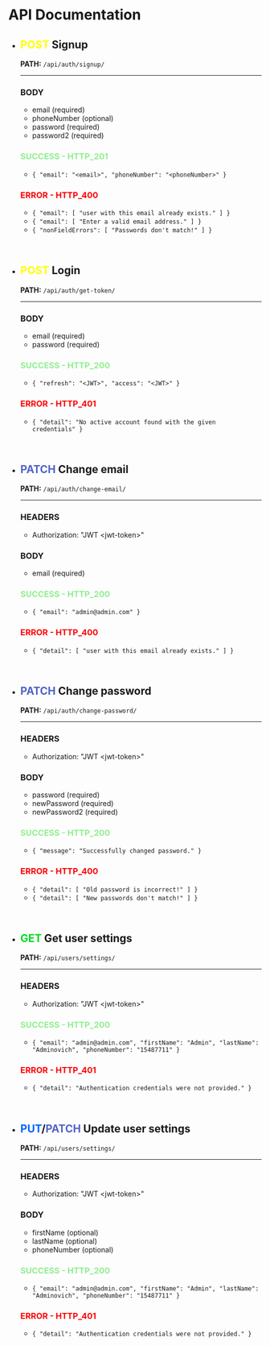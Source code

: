 # API Documentation

- ## <span style="color:yellow">**POST**</span> Signup
    **PATH:** `/api/auth/signup/`
    <hr/>
    
    ### **BODY**
    
    * email (required)
    * phoneNumber (optional)
    * password (required)
    * password2 (required)

    ### <span style="color:lightgreen">**SUCCESS - HTTP_201**</span>
    - `{
        "email": "<email>",
        "phoneNumber": "<phoneNumber>"
    }`

    ### <span style="color:red">**ERROR - HTTP_400**</span>
    - `{ "email": [
            "user with this email already exists."
        ]
    }`
    - `{ "email": [
            "Enter a valid email address."
        ]
    }`
    - `{ "nonFieldErrors": [
            "Passwords don't match!"
        ]
    }`

<br/>

- ## <span style="color:yellow">**POST**</span> Login
    **PATH:** `/api/auth/get-token/`
    <hr/>
    
    ### **BODY**
    
    * email (required)
    * password (required)

    ### <span style="color:lightgreen">**SUCCESS - HTTP_200**</span>
    - `{
        "refresh": "<JWT>",
        "access": "<JWT>"
    }`

    ### <span style="color:red">**ERROR - HTTP_401**</span>
    - `{
        "detail": "No active account found with the given credentials"
    }`

<br/>

- ## <span style="color:rgb(80,100,200)">**PATCH**</span> Change email
    **PATH:** `/api/auth/change-email/`
    <hr/>
    
    ### **HEADERS**
    - Authorization: "JWT \<jwt-token\>"

    ### **BODY**
    * email (required)

    ### <span style="color:lightgreen">**SUCCESS - HTTP_200**</span>
    - `{
        "email": "admin@admin.com"
    }`

    ### <span style="color:red">**ERROR - HTTP_400**</span>
    - `{
        "detail": [
            "user with this email already exists."
        ]
    }`

<br/>

- ## <span style="color:rgb(80,100,200)">**PATCH**</span> Change password
    **PATH:** `/api/auth/change-password/`
    <hr/>

    ### **HEADERS**
    - Authorization: "JWT \<jwt-token\>"
    
    ### **BODY**
    
    * password (required)
    * newPassword (required)
    * newPassword2 (required)

    ### <span style="color:lightgreen">**SUCCESS - HTTP_200**</span>
    - `{
        "message": "Successfully changed password."
    }`

    ### <span style="color:red">**ERROR - HTTP_400**</span>
    - `{
        "detail": [
            "Old password is incorrect!"
        ]
    }`
    - `{
        "detail": [
            "New passwords don't match!"
        ]
    }`

<br/>

- ## <span style="color:rgb(0,220,30)">**GET**</span> Get user settings
    **PATH:** `/api/users/settings/`
    <hr/>

    ### **HEADERS**
    - Authorization: "JWT \<jwt-token\>"

    ### <span style="color:lightgreen">**SUCCESS - HTTP_200**</span>
    - `{
        "email": "admin@admin.com",
        "firstName": "Admin",
        "lastName": "Adminovich",
        "phoneNumber": "15487711"
    }`

    ### <span style="color:red">**ERROR - HTTP_401**</span>
    - `{
        "detail": "Authentication credentials were not provided."
    }`

<br/>

- ## <span style="color:rgb(0,100,255)">**PUT**</span>/<span style="color:rgb(80,100,200)">**PATCH**</span> Update user settings
    **PATH:** `/api/users/settings/`
    <hr/>

    ### **HEADERS**
    - Authorization: "JWT \<jwt-token\>"

    ### **BODY**
    
    * firstName (optional)
    * lastName (optional)
    * phoneNumber (optional)

    ### <span style="color:lightgreen">**SUCCESS - HTTP_200**</span>
    - `{
        "email": "admin@admin.com",
        "firstName": "Admin",
        "lastName": "Adminovich",
        "phoneNumber": "15487711"
    }`

    ### <span style="color:red">**ERROR - HTTP_401**</span>
    - `{
        "detail": "Authentication credentials were not provided."
    }`